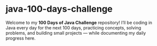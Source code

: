 # java-100-days-challenge
Welcome to my **100 Days of Java Challenge** repository!   I’ll be coding in Java every day for the next 100 days, practicing concepts, solving problems, and building small projects — while documenting my daily progress here.
